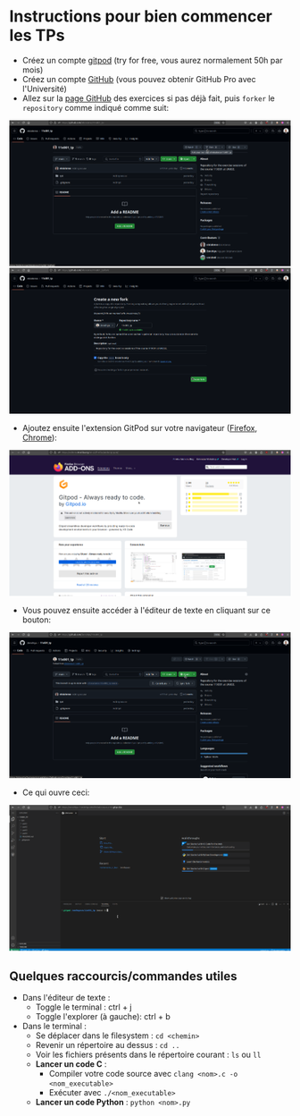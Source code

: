 # Instructions pour bien commencer les TPs

- Créez un compte [gitpod](https://www.gitpod.io/) (try for free, vous aurez normalement 50h par mois)
- Créez un compte [GitHub](https://github.com/) (vous pouvez obtenir GitHub Pro avec l'Université)
- Allez sur la [page GitHub](https://github.com/eloialonso/11x001_tp) des exercices si pas déjà fait, puis `forker` le `repository` comme indiqué comme suit:

![](./images/fork_1.png)
![](./images/fork_2.png)

- Ajoutez ensuite l'extension GitPod sur votre navigateur ([Firefox](https://addons.mozilla.org/en-US/firefox/addon/gitpod/), [Chrome](https://chromewebstore.google.com/detail/gitpod/dodmmooeoklaejobgleioelladacbeki?hl=fr)):

![](./images/addon.png)

- Vous pouvez ensuite accéder à l'éditeur de texte en cliquant sur ce bouton:

![](./images/open_gitpod_with_addon.png)

- Ce qui ouvre ceci:

![](./images/resulting_screen.png)

## Quelques raccourcis/commandes utiles

- Dans l'éditeur de texte :
    - Toggle le terminal : ctrl + j
    - Toggle l'explorer (à gauche): ctrl + b
- Dans le terminal :
    - Se déplacer dans le filesystem : `cd <chemin>`
    - Revenir un répertoire au dessus : `cd ..`
    - Voir les fichiers présents dans le répertoire courant : `ls` ou `ll`
    - **Lancer un code C** :
        - Compiler votre code source avec `clang <nom>.c -o <nom_executable>`
        - Exécuter avec `./<nom_executable>`
    - **Lancer un code Python** : `python <nom>.py`